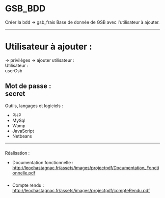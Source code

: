 # GSB_BDD
Créer la bdd -> gsb_frais
Base de donnée de GSB avec l'utilisateur à ajouter.

-----------------
# Utilisateur à ajouter :
-> privilèges -> ajouter utilisateur :  
Utilisateur :  
userGsb  
  
Mot de passe :    
secret
-----------------
Outils, langages et logiciels :

* PHP
* MySql
* Wamp
* JavaScript
* Netbeans

-----------------
#####
Réalisation :
* Documentation fonctionnelle : 
http://leochastagnac.fr/assets/images/projectpdf/Documentation_Fonctionnelle.pdf
#####
* Compte rendu : 
http://leochastagnac.fr/assets/images/projectpdf/compteRendu.pdf
  
